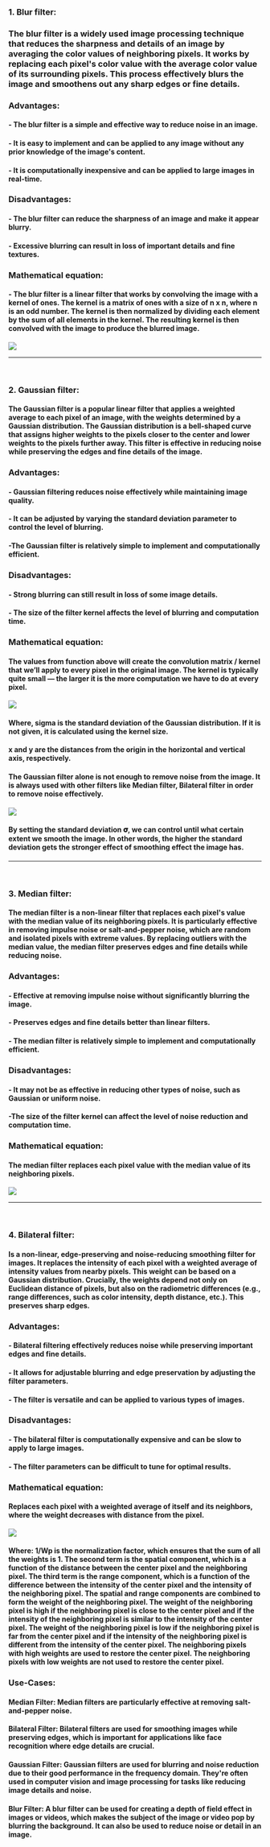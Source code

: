 ### __1. Blur filter:__
###   The blur filter is a widely used image processing technique that reduces the sharpness and details of an image by averaging the color values of neighboring pixels. It works by replacing each pixel's color value with the average color value of its surrounding pixels. This process effectively blurs the image and smoothens out any sharp edges or fine details.


### Advantages:
#### - The blur filter is a simple and effective way to reduce noise in an image.
#### - It is easy to implement and can be applied to any image without any prior knowledge of the image's content.
#### - It is computationally inexpensive and can be applied to large images in real-time.

### Disadvantages:
#### - The blur filter can reduce the sharpness of an image and make it appear blurry.
#### - Excessive blurring can result in loss of important details and fine textures.

### Mathematical equation:
#### - The blur filter is a linear filter that works by convolving the image with a kernel of ones. The kernel is a matrix of ones with a size of n x n, where n is an odd number. The kernel is then normalized by dividing each element by the sum of all elements in the kernel. The resulting kernel is then convolved with the image to produce the blurred image.

<img src="./equations_image/1.png"  style="width:px;height:auto;">

--- 

<br />

### __2. Gaussian filter:__
#### The Gaussian filter is a popular linear filter that applies a weighted average to each pixel of an image, with the weights determined by a Gaussian distribution. The Gaussian distribution is a bell-shaped curve that assigns higher weights to the pixels closer to the center and lower weights to the pixels further away. This filter is effective in reducing noise while preserving the edges and fine details of the image.

### Advantages:
#### - Gaussian filtering reduces noise effectively while maintaining image quality.
#### - It can be adjusted by varying the standard deviation parameter to control the level of blurring.
#### -The Gaussian filter is relatively simple to implement and computationally efficient.

### Disadvantages:

#### - Strong blurring can still result in loss of some image details.
#### - The size of the filter kernel affects the level of blurring and computation time.

### Mathematical equation:
#### The values from function above will create the convolution matrix / kernel that we’ll apply to every pixel in the original image. The kernel is typically quite small — the larger it is the more computation we have to do at every pixel.

<img src="./equations_image/2.png"  style="width:px;height:auto;">

#### Where, sigma is the standard deviation of the Gaussian distribution. If it is not given, it is calculated using the kernel size. 
#### x and y are the distances from the origin in the horizontal and vertical axis, respectively.
#### The Gaussian filter alone is not enough to remove noise from the image. It is always used with other filters like Median filter, Bilateral filter in order to remove noise effectively.

<img src="./equations_image/2_1.webp"  style="width:px;height:auto;">

#### By setting the standard deviation 𝛔, we can control until what certain extent we smooth the image. In other words, the higher the standard deviation gets the stronger effect of smoothing effect the image has.

---

<br />

### __3. Median filter:__
#### The median filter is a non-linear filter that replaces each pixel's value with the median value of its neighboring pixels. It is particularly effective in removing impulse noise or salt-and-pepper noise, which are random and isolated pixels with extreme values. By replacing outliers with the median value, the median filter preserves edges and fine details while reducing noise.

### Advantages:

#### - Effective at removing impulse noise without significantly blurring the image.
#### - Preserves edges and fine details better than linear filters.
#### - The median filter is relatively simple to implement and computationally efficient.

### Disadvantages:

#### - It may not be as effective in reducing other types of noise, such as Gaussian or uniform noise.
#### -The size of the filter kernel can affect the level of noise reduction and computation time.

### Mathematical equation:
#### The median filter replaces each pixel value with the median value of its neighboring pixels. 

<img src="./equations_image/3.png"  style="width:px;height:auto;">


---


<br />

### __4. Bilateral filter:__
#### Is a non-linear, edge-preserving and noise-reducing smoothing filter for images. It replaces the intensity of each pixel with a weighted average of intensity values from nearby pixels. This weight can be based on a Gaussian distribution. Crucially, the weights depend not only on Euclidean distance of pixels, but also on the radiometric differences (e.g., range differences, such as color intensity, depth distance, etc.). This preserves sharp edges.


### Advantages:
#### - Bilateral filtering effectively reduces noise while preserving important edges and fine details.
#### - It allows for adjustable blurring and edge preservation by adjusting the filter parameters.
#### - The filter is versatile and can be applied to various types of images.

### Disadvantages:
#### - The bilateral filter is computationally expensive and can be slow to apply to large images.
#### - The filter parameters can be difficult to tune for optimal results.

### Mathematical equation:
#### Replaces each pixel with a weighted average of itself and its neighbors, where the weight decreases with distance from the pixel.

<img src="./equations_image/4.png"  style="width:px;height:auto;">

#### Where: 1/Wp is the normalization factor, which ensures that the sum of all the weights is 1. The second term is the spatial component, which is a function of the distance between the center pixel and the neighboring pixel. The third term is the range component, which is a function of the difference between the intensity of the center pixel and the intensity of the neighboring pixel. The spatial and range components are combined to form the weight of the neighboring pixel. The weight of the neighboring pixel is high if the neighboring pixel is close to the center pixel and if the intensity of the neighboring pixel is similar to the intensity of the center pixel. The weight of the neighboring pixel is low if the neighboring pixel is far from the center pixel and if the intensity of the neighboring pixel is different from the intensity of the center pixel. The neighboring pixels with high weights are used to restore the center pixel. The neighboring pixels with low weights are not used to restore the center pixel.


### __Use-Cases:__
#### Median Filter: Median filters are particularly effective at removing salt-and-pepper noise.
#### Bilateral Filter: Bilateral filters are used for smoothing images while preserving edges, which is important for applications like face recognition where edge details are crucial. 
#### Gaussian Filter: Gaussian filters are used for blurring and noise reduction due to their good performance in the frequency domain. They're often used in computer vision and image processing for tasks like reducing image details and noise.
#### Blur Filter: A blur filter can be used for creating a depth of field effect in images or videos, which makes the subject of the image or video pop by blurring the background. It can also be used to reduce noise or detail in an image.
